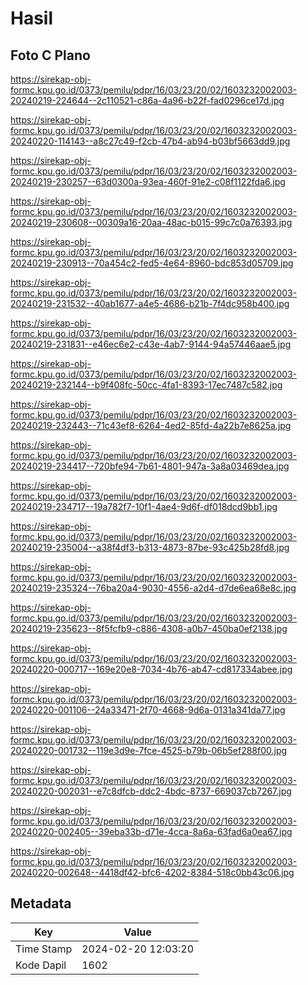 # Hasil

## Foto C Plano

https://sirekap-obj-formc.kpu.go.id/0373/pemilu/pdpr/16/03/23/20/02/1603232002003-20240219-224644--2c110521-c86a-4a96-b22f-fad0296ce17d.jpg

https://sirekap-obj-formc.kpu.go.id/0373/pemilu/pdpr/16/03/23/20/02/1603232002003-20240220-114143--a8c27c49-f2cb-47b4-ab94-b03bf5663dd9.jpg

https://sirekap-obj-formc.kpu.go.id/0373/pemilu/pdpr/16/03/23/20/02/1603232002003-20240219-230257--63d0300a-93ea-460f-91e2-c08f1122fda6.jpg

https://sirekap-obj-formc.kpu.go.id/0373/pemilu/pdpr/16/03/23/20/02/1603232002003-20240219-230608--00309a16-20aa-48ac-b015-99c7c0a76393.jpg

https://sirekap-obj-formc.kpu.go.id/0373/pemilu/pdpr/16/03/23/20/02/1603232002003-20240219-230913--70a454c2-fed5-4e64-8960-bdc853d05709.jpg

https://sirekap-obj-formc.kpu.go.id/0373/pemilu/pdpr/16/03/23/20/02/1603232002003-20240219-231532--40ab1677-a4e5-4686-b21b-7f4dc958b400.jpg

https://sirekap-obj-formc.kpu.go.id/0373/pemilu/pdpr/16/03/23/20/02/1603232002003-20240219-231831--e46ec6e2-c43e-4ab7-9144-94a57446aae5.jpg

https://sirekap-obj-formc.kpu.go.id/0373/pemilu/pdpr/16/03/23/20/02/1603232002003-20240219-232144--b9f408fc-50cc-4fa1-8393-17ec7487c582.jpg

https://sirekap-obj-formc.kpu.go.id/0373/pemilu/pdpr/16/03/23/20/02/1603232002003-20240219-232443--71c43ef8-6264-4ed2-85fd-4a22b7e8625a.jpg

https://sirekap-obj-formc.kpu.go.id/0373/pemilu/pdpr/16/03/23/20/02/1603232002003-20240219-234417--720bfe94-7b61-4801-947a-3a8a03469dea.jpg

https://sirekap-obj-formc.kpu.go.id/0373/pemilu/pdpr/16/03/23/20/02/1603232002003-20240219-234717--19a782f7-10f1-4ae4-9d6f-df018dcd9bb1.jpg

https://sirekap-obj-formc.kpu.go.id/0373/pemilu/pdpr/16/03/23/20/02/1603232002003-20240219-235004--a38f4df3-b313-4873-87be-93c425b28fd8.jpg

https://sirekap-obj-formc.kpu.go.id/0373/pemilu/pdpr/16/03/23/20/02/1603232002003-20240219-235324--76ba20a4-9030-4556-a2d4-d7de6ea68e8c.jpg

https://sirekap-obj-formc.kpu.go.id/0373/pemilu/pdpr/16/03/23/20/02/1603232002003-20240219-235623--8f5fcfb9-c886-4308-a0b7-450ba0ef2138.jpg

https://sirekap-obj-formc.kpu.go.id/0373/pemilu/pdpr/16/03/23/20/02/1603232002003-20240220-000717--169e20e8-7034-4b76-ab47-cd817334abee.jpg

https://sirekap-obj-formc.kpu.go.id/0373/pemilu/pdpr/16/03/23/20/02/1603232002003-20240220-001106--24a33471-2f70-4668-9d6a-0131a341da77.jpg

https://sirekap-obj-formc.kpu.go.id/0373/pemilu/pdpr/16/03/23/20/02/1603232002003-20240220-001732--119e3d9e-7fce-4525-b79b-06b5ef288f00.jpg

https://sirekap-obj-formc.kpu.go.id/0373/pemilu/pdpr/16/03/23/20/02/1603232002003-20240220-002031--e7c8dfcb-ddc2-4bdc-8737-669037cb7267.jpg

https://sirekap-obj-formc.kpu.go.id/0373/pemilu/pdpr/16/03/23/20/02/1603232002003-20240220-002405--39eba33b-d71e-4cca-8a6a-63fad6a0ea67.jpg

https://sirekap-obj-formc.kpu.go.id/0373/pemilu/pdpr/16/03/23/20/02/1603232002003-20240220-002648--4418df42-bfc6-4202-8384-518c0bb43c06.jpg


## Metadata

| Key        | Value               |
| ---------- | ------------------- |
| Time Stamp | 2024-02-20 12:03:20 |
| Kode Dapil | 1602                |



